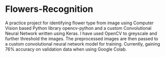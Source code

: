 # Flowers-Recognition
A practice project for identifying flower type from image using Computer Vision based Python library opencv-python and a custom Convolutional Neural Network written using Keras.
I have used OpenCV to greyscale and further threshold the images. The preprocessed images are then passed to a custom convolutional neural network model for training. Currently, gaining 76% accuracy on validation data when using Google Colab. 
